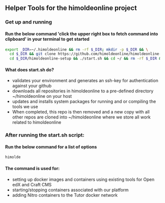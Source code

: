 ## Helper Tools for the himoldeonline project

### Get up and running
#### Run the below command 'click the upper right box to fetch command into clipboard' in your terminal to get started
```bash
export _DIR=~/.himoldeonline && rm -rf $_DIR; mkdir -p $_DIR && \
  cd $_DIR && git clone https://github.com/himoldeonline/himoldeonline-setup.git && \
  cd $_DIR/himoldeonline-setup && ./start.sh && cd ~/ && rm -rf $_DIR && unset _DIR
```
#### What does start.sh do?
* validates your environment and generates an ssh-key for authentication against your github
* downloads all repositories in himoldeonline to a pre-defined directory ~/himoldeonline on your host
* updates and installs system packages for running and or compiling the tools we use
* When completed, this repo is then removed and a new copy with all other repos are cloned into ~/himoldeonline where we store all work related to himoldeonline


### After running the start.sh script:
#### Run the below command for a list of options
```bash
himolde
```
#### The command is used for:
* setting up docker images and containers using existing tools for Open edX and Craft CMS
* starting/stopping containers associated with our platform
* adding Nitro containers to the Tutor docker network
